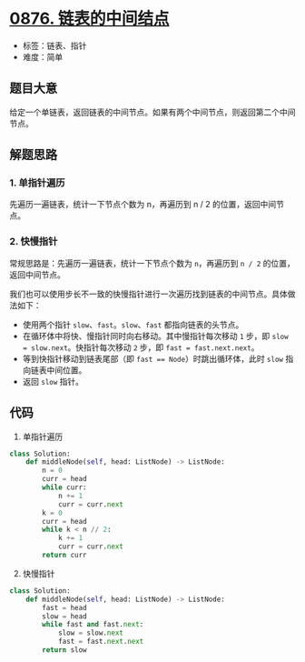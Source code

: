 # [0876. 链表的中间结点](https://leetcode.cn/problems/middle-of-the-linked-list/)

- 标签：链表、指针
- 难度：简单

## 题目大意

给定一个单链表，返回链表的中间节点。如果有两个中间节点，则返回第二个中间节点。

## 解题思路

### 1. 单指针遍历

先遍历一遍链表，统计一下节点个数为 n，再遍历到 n / 2 的位置，返回中间节点。

### 2. 快慢指针

常规思路是：先遍历一遍链表，统计一下节点个数为 `n`，再遍历到 `n / 2` 的位置，返回中间节点。

我们也可以使用步长不一致的快慢指针进行一次遍历找到链表的中间节点。具体做法如下：

- 使用两个指针 `slow`、`fast`。`slow`、`fast` 都指向链表的头节点。
- 在循环体中将快、慢指针同时向右移动。其中慢指针每次移动 `1` 步，即 `slow = slow.next`。快指针每次移动 `2` 步，即 `fast = fast.next.next`。
- 等到快指针移动到链表尾部（即 `fast == Node`）时跳出循环体，此时 `slow` 指向链表中间位置。
- 返回 `slow` 指针。

## 代码

1. 单指针遍历

```Python
class Solution:
    def middleNode(self, head: ListNode) -> ListNode:
        n = 0
        curr = head
        while curr:
            n += 1
            curr = curr.next
        k = 0
        curr = head
        while k < n // 2:
            k += 1
            curr = curr.next
        return curr
```

2. 快慢指针

```Python
class Solution:
    def middleNode(self, head: ListNode) -> ListNode:
        fast = head
        slow = head
        while fast and fast.next:
            slow = slow.next
            fast = fast.next.next
        return slow
```